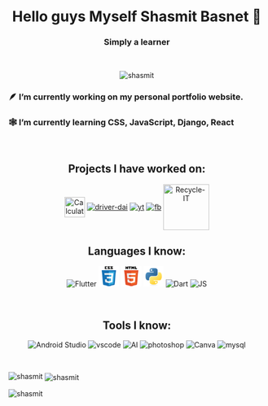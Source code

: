 <h1 align="center">Hello guys Myself Shasmit Basnet 👾</h1>
<h3 align="center">Simply a learner</h3>


<br>

<p align="center"> <img src="https://komarev.com/ghpvc/?username=shasmit&label=Profile%20views&color=02ede9&style=plastic" alt="shasmit" /> </p>

<h3> 🪶 I’m currently working on my personal portfolio website.</h3>
<h3> 🕸️ I’m currently learning CSS, JavaScript, Django, React </h3>

<br>

<h2 align="center">Projects I have worked on:</h3>


<!-- <div align="center" style="display:flex; justify-content: row; align-items: center; justify-content: center;"> -->
    
<p align="center">
    <a href="https://github.com/Shasmit/Calculator.git"><img align="center" title="Calculator" src="https://i.imgur.com/JDzrSoW.png" height="40" width="40" ></a>
    <a href="https://github.com/Shasmit/Driver-Dai.git"><img align="center" title="Driver Dai" src="https://i.ibb.co/FJPdz2H/driver-dai.png" alt="driver-dai" style="width: 80px; height:80px;"></a>
    <a href="https://github.com/Shasmit/Youtube-Vid-Downloader.git"><img align="center" title="YouTube Video Downloder" src="http://i.ibb.co/qxFgWDS/yt.png" alt="yt" style="width: 50px; height:50px;"></a>
    <a href="https://github.com/Shasmit/Facebook-Video-Downloader.git"><img align="center" title="Facebook Video Downloder" src="https://i.ibb.co/Hns7ZmK/fb.png" alt="fb" style="width: 40px; height:40px;"></a>
    <a href="https://github.com/Shasmit/Recycle-IT.git"><img align="center" title="Recycle-IT" src="https://i.ibb.co/7RbxSsC/logo.png" height="90" width="90" ></a> </p>
<!-- </div> -->



<h2 align="center">Languages I know:</h3>
<p align="center"> 
<img src="https://user-images.githubusercontent.com/51419598/152648731-567997ec-ac1c-4a9c-a816-a1fb1882abbe.png" alt="Flutter" width="40" height="40"/>
<img src="https://raw.githubusercontent.com/devicons/devicon/master/icons/css3/css3-original-wordmark.svg" alt="css3" width="40" height="40"/>
<img src="https://raw.githubusercontent.com/devicons/devicon/master/icons/html5/html5-original-wordmark.svg" alt="html5" width="40" height="40"/>
<img src="https://raw.githubusercontent.com/devicons/devicon/master/icons/python/python-original.svg" alt="python" width="40" height="40"/>
<img src="https://upload.wikimedia.org/wikipedia/commons/thumb/7/7e/Dart-logo.png/640px-Dart-logo.png" alt="Dart" width="40" height="40"/>
<img src="https://www.computerhope.com/jargon/j/javascript.png" alt="JS" width="35" height="35"/>
</p>


<br>
<h2 align="center">Tools I know:</h3>
<p align="center"> 
<img src="https://upload.wikimedia.org/wikipedia/commons/thumb/8/8f/Breezeicons-apps-48-android-studio.svg/1200px-Breezeicons-apps-48-android-studio.svg.png" alt="Android Studio" width="40" height="40"/>
<img src="https://upload.wikimedia.org/wikipedia/commons/thumb/2/2d/Visual_Studio_Code_1.18_icon.svg/2056px-Visual_Studio_Code_1.18_icon.svg.png" alt="vscode" width="40" height="40"/>
<img src="https://logodownload.org/wp-content/uploads/2017/04/adobe-Illustrator-logo-1-1.png" alt="AI" width="40" height="40"/>
<img src="https://www.freepnglogos.com/uploads/photoshop-png-logo/photoshop-cc-splash-png-logo-3.png" alt="photoshop" width="40" height="40"/>
<img src="https://1000logos.net/wp-content/uploads/2021/10/Canva-logo.png" alt="Canva" width="50" height="40"/>
<img src="https://download.logo.wine/logo/MySQL/MySQL-Logo.wine.png" alt="mysql" width="40" height="40"/>
</p>

<br>

<p><img align="left" src="https://github-readme-stats.vercel.app/api/top-langs?username=shasmit&show_icons=true&theme=dark&title_color=6adbd9&hide_border=true&locale=en&layout=compact" alt="shasmit" /></p>

<p>&nbsp;<img align="center" src="https://github-readme-stats.vercel.app/api?username=shasmit&show_icons=true&theme=dark&title_color=6adbd9&hide_border=true&locale=en" alt="shasmit" /></p>

<p><img align="center" src="https://github-readme-streak-stats.herokuapp.com/?user=shasmit&" alt="shasmit" /></p>
